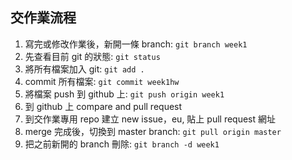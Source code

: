 ## 交作業流程

1. 寫完或修改作業後，新開一條 branch: `git branch week1` 
2. 先查看目前 git 的狀態: `git status`
3. 將所有檔案加入 git: `git add .`
4. commit 所有檔案: `git commit week1hw`
5. 將檔案 push 到 github 上: `git push origin week1`
6. 到 github 上 compare and pull request
7. 到交作業專用 repo 建立 new issue，eu, 貼上 pull request 網址
8. merge 完成後，切換到 master branch: `git pull origin master`
9. 把之前新開的 branch 刪除: `git branch -d week1`
